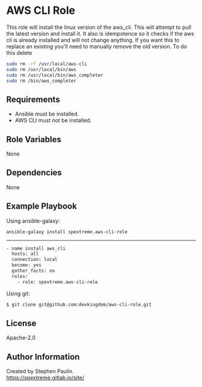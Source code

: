 AWS CLI Role
=========

This role will install the linux version of the aws_cli.   This will attempt to pull the latest version and install it.  It also is idempotence so it checks if the aws cli is already installed and will not change anything.   If you want this to replace an existing you'll need to manually remove the old version.  To do this delete

```bash
sudo rm -rf /usr/local/aws-cli
sudo rm /usr/local/bin/aws
sudo rm /usr/local/bin/aws_completer
sudo rm /bin/aws_completer
```

Requirements
------------

- Ansible must be installed.
- AWS CLI must not be installed.

Role Variables
--------------

None

Dependencies
------------

None

Example Playbook
----------------

Using ansible-galaxy:

```bash
ansible-galaxy install spextreme.aws-cli-role
```

---
```bash
- name install aws_cli
  hosts: all
  connection: local
  become: yes
  gather_facts: no
  roles:
    - role: spextreme.aws-cli-role
```

Using git:

```bash
$ git clone git@github.com:devkingdom/aws-cli-role.git
```


License
-------

Apache-2.0

Author Information
------------------

Created by Stephen Paulin.   
https://spextreme.gitlab.io/site/

